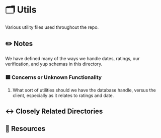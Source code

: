 # 🗂 Utils
Various utility files used throughout the repo.

## ✏️ Notes
We have defined many of the ways we handle dates, ratings, our verification, and yup schemas in this directory.

### 🟥 Concerns or Unknown Functionality
1. What sort of utilities should we have the database handle, versus the client, especially as it relates to ratings and date.

## ↔️ Closely Related Directories

## 🔗 Resources

